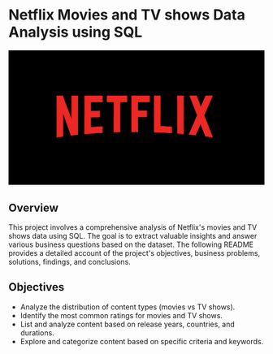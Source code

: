 # Netflix Movies and TV shows Data Analysis using SQL

![Netflix Logo](https://github.com/sneharampally/netflix_sql_project/blob/main/Netflix-Logo.png)

## Overview

This project involves a comprehensive analysis of Netflix's movies and TV shows data using SQL. The goal is to extract valuable insights and answer various business questions based on the dataset. The following README provides a detailed account of the project's objectives, business problems, solutions, findings, and conclusions.

## Objectives
-  Analyze the distribution of content types (movies vs TV shows).
-  Identify the most common ratings for movies and TV shows.
-  List and analyze content based on release years, countries, and durations.
-  Explore and categorize content based on specific criteria and keywords.

